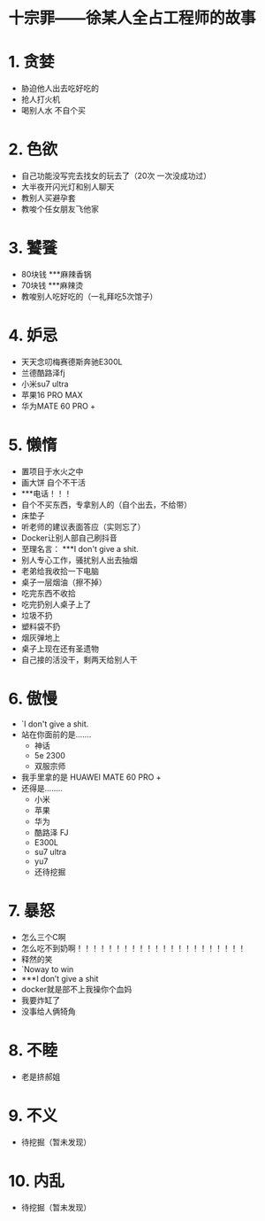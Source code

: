 
# 十宗罪——徐某人全占工程师的故事

# 1. 贪婪

*  胁迫他人出去吃好吃的
*  抢人打火机
*  喝别人水 不自个买

# 2. 色欲

- 自己功能没写完去找女的玩去了（20次 一次没成功过）
- 大半夜开闪光灯和别人聊天
- 教别人买避孕套
- 教唆个任女朋友飞他家

# 3. 饕餮

- 80块钱 ***麻辣香锅
- 70块钱 ***麻辣烫
- 教唆别人吃好吃的（一礼拜吃5次馆子）

# 4. 妒忌

- 天天念叨梅赛德斯奔驰E300L
- 兰德酷路泽fj
- 小米su7 ultra
- 苹果16 PRO MAX
- 华为MATE 60 PRO +

# 5. 懒惰

- 置项目于水火之中
- 画大饼 自个不干活
-  ***电话！！！
- 自个不买东西，专拿别人的（自个出去，不给带）
- 床垫子
- 听老师的建议表面答应（实则忘了）
- Docker让别人部自己刷抖音
- 至理名言： ***I don't give a shit.
- 别人专心工作，骚扰别人出去抽烟
- 老弟给我收拾一下电脑
- 桌子一层烟油（擦不掉）
- 吃完东西不收拾
- 吃完扔别人桌子上了
- 垃圾不扔
- 塑料袋不扔
- 烟灰弹地上
- 桌子上现在还有圣遗物
- 自己接的活没干，剩两天给别人干

# 6. 傲慢

- `I don't give a shit.
- 站在你面前的是.......
	- 神话
	- 5e 2300
	- 双服宗师
- 我手里拿的是 HUAWEI MATE 60 PRO +
- 还得是........
	- 小米
	- 苹果
	- 华为
	- 酷路泽 FJ
	- E300L
	- su7 ultra
	- yu7
	- 还待挖掘
# 7. 暴怒

- 怎么三个C啊
- 怎么吃不到奶啊！！！！！！！！！！！！！！！！！！！！！！
- 释然的笑
- `Noway to win
- ***I don’t give a shit
- docker就是部不上我操你个血妈
- 我要炸缸了
- 没事给人俩犄角

# 8. 不睦

- 老是挤郝姐

# 9. 不义

- 待挖掘（暂未发现）

# 10. 内乱

- 待挖掘（暂未发现）
